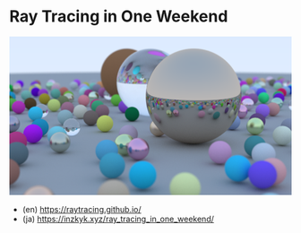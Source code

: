 # Ray Tracing in One Weekend

![cover](cover.png)

* (en) https://raytracing.github.io/
* (ja) https://inzkyk.xyz/ray_tracing_in_one_weekend/
